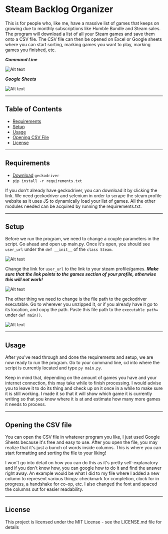# Steam Backlog Organizer

This is for people who, like me, have a massive list of games that keeps on growing due to monthly subscriptions like Humble Bundle and Steam sales.
The program will download a list of all your Steam games and save them onto a CSV file. The CSV file can then be opened on Excel or Google sheets where you can start
sorting, marking games you want to play, marking games you finished, etc.

***Command Line***

![Alt text](https://github.com/shields-mike/steam_backlog_organizer/blob/master/Images/cmd.gif?raw=true)

***Google Sheets***

![Alt text](https://github.com/shields-mike/steam_backlog_organizer/blob/master/Images/google_sheets.jpg?raw=true)

---

## Table of Contents

- [Requirements](#installation)
- [Setup](#setup)
- [Usage](#usage)
- [Opening CSV File](#openingCSVfile)
- [License](#license)

---

## Requirements

- [Download](https://github.com/mozilla/geckodriver/releases) `geckodriver`
- `pip install -r requirements.txt`

If you don't already have geckodriver, you can download it by clicking the link. We need geckodriver and selenium in order to scrape the steam profile website as it uses JS
to dynamically load your list of games. All the other modules needed can be acquired by running the requirements.txt.

---

## Setup

Before we run the program, we need to change a couple parameters in the script. Go ahead and open up main.py. Once it's open, you should see `user_url` under the `def __init__`
of the `class Steam`.

![Alt text](https://github.com/shields-mike/steam_backlog_organizer/blob/master/Images/steam_user_url.jpg)

Change the link for `user_url` to the link to your steam profile/games. **_Make sure that the link points to the games section of your profile, otherwise this will not work!_**

![Alt text](https://github.com/shields-mike/steam_backlog_organizer/blob/master/Images/steam_profile.jpg)

The other thing we need to change is the file path to the geckodriver executable. Go to wherever you unzipped it, or if you already have it go to its location, and copy the
path. Paste this file path to the `executable path=` under `def main()`.

![Alt text](https://github.com/shields-mike/steam_backlog_organizer/blob/master/Images/geckodriver_install.jpg)

---

## Usage

After you've read through and done the requirements and setup, we are now ready to run the program. Go to your command line, cd into where the script is currently located
and type `py main.py`.

Keep in mind that, depending on the amount of games you have and your internet connection, this may take while to finish processing. I would advise you to leave it to do its
thing and check up on it once in a while to make sure it is still working. I made it so that it will show which game it is currently writing so that you know where it is at 
and estimate how many more games it needs to process.

---

## Opening the CSV file

You can open the CSV file in whatever program you like, I just used Google Sheets because it's free and easy to use. After you open the file, you may realize that it's just
a bunch of words inside columns. This is where you can start formatting and sorting the file to your liking! 

I won't go into detail on how you can do this as it's pretty self-explanatory and if you don't know how, you can google how to do it and find the answer right away. An example
would be what I did to my file where I added a new column to represent various things: checkmark for completion, clock for in progress, a handshake for co-op, etc. I also
changed the font and spaced the columns out for easier readability.

---

## License

This project is licensed under the MIT License - see the LICENSE.md file for details
